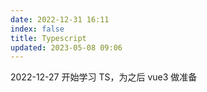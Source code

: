 ```yaml
---
date: 2022-12-31 16:11
index: false
title: Typescript
updated: 2023-05-08 09:06
---
```


2022-12-27 开始学习 TS，为之后 vue3 做准备